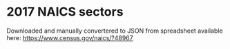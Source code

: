 # 2017 NAICS sectors

Downloaded and manually convertered to JSON from spreadsheet available here:
https://www.census.gov/naics/?48967
